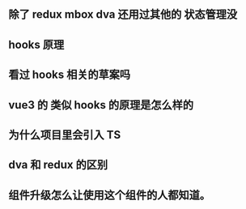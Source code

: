 ## 除了 redux mbox dva 还用过其他的 状态管理没

## hooks 原理

## 看过 hooks 相关的草案吗

## vue3 的 类似 hooks 的原理是怎么样的

## 为什么项目里会引入 TS

## dva 和 redux 的区别


## 组件升级怎么让使用这个组件的人都知道。

